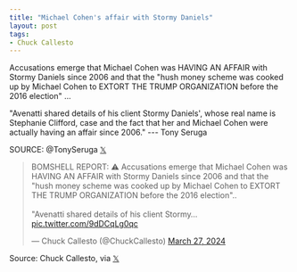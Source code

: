 ```yaml
---
title: "Michael Cohen's affair with Stormy Daniels"
layout: post
tags:
- Chuck Callesto
---
```


Accusations emerge that Michael Cohen was HAVING AN AFFAIR with Stormy Daniels since 2006 and that the "hush money scheme was cooked up by Michael Cohen to EXTORT THE TRUMP ORGANIZATION before the 2016 election" ...

"Avenatti shared details of his client Stormy Daniels', whose real name is Stephanie Clifford, case and the fact that her and Michael Cohen were actually having an affair since 2006." --- Tony Seruga

SOURCE: @TonySeruga [𝕏](https://x.com)

<blockquote class="twitter-tweet"><p lang="en" dir="ltr">BOMSHELL REPORT: ⚠️ Accusations emerge that Michael Cohen was HAVING AN AFFAIR with Stormy Daniels since 2006 and that the &quot;hush money scheme was cooked up by Michael Cohen to EXTORT THE TRUMP ORGANIZATION before the 2016 election&quot;..<br /><br />&quot;Avenatti shared details of his client Stormy… <a href="https://t.co/9dDCqLg0qc">pic.twitter.com/9dDCqLg0qc</a></p>&mdash; Chuck Callesto (@ChuckCallesto) <a href="https://twitter.com/ChuckCallesto/status/1773086852972499133?ref_src=twsrc%5Etfw">March 27, 2024</a></blockquote> <script async src="https://platform.twitter.com/widgets.js" charset="utf-8"></script>

Source: Chuck Callesto, via [𝕏](https://x.com)
